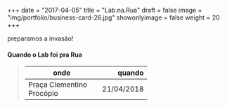 +++
date = "2017-04-05"
title = "Lab.na.Rua"
draft = false
image = "img/portfolio/business-card-26.jpg"
showonlyimage = false
weight = 20
+++

preparamos a invasão!
<!--more-->



#### Quando o Lab foi pra Rua

> onde          | quando
> -----     | ---:
> Praça Clementino Procópio |   21/04/2018



<style>
table:nth-of-type(1) {
    display:table;
    width:60%;
}
table:nth-of-type(1) th:nth-of-type(2) {
    width:10%;
}
</style>

